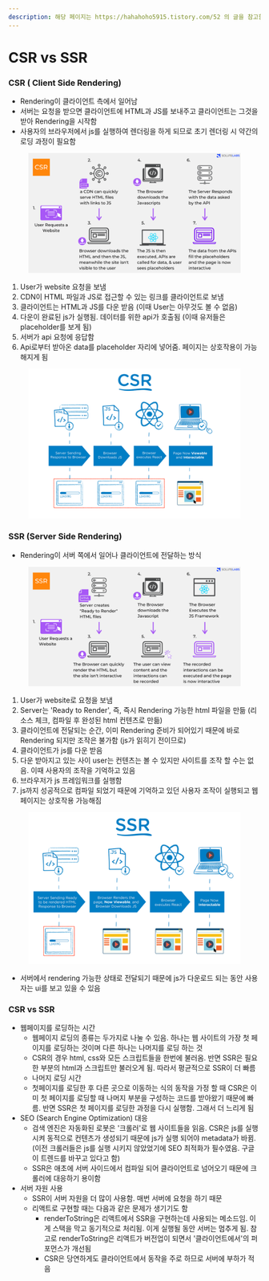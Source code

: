 ```yaml
---
description: 해당 페이지는 https://hahahoho5915.tistory.com/52 의 글을 참고함
---
```


# CSR vs SSR

### CSR ( Client Side Rendering)

* Rendering이 클라이언트 측에서 일어남
* 서버는 요청을 받으면 클라이언트에 HTML과 JS를 보내주고 클라이언트는 그것을 받아 Rendering을 시작함
* 사용자의 브라우저에서 js를 실행하여 렌더링을 하게 되므로 초기 렌더링 시 약간의 로딩 과정이 필요함

<figure><img src=".gitbook/assets/csr1.png" alt=""><figcaption></figcaption></figure>

1. User가 website 요청을 보냄
2. CDN이 HTML 파일과 JS로 접근할 수 있는 링크를 클라이언트로 보냄
3. 클라이언트는 HTML과 JS를 다운 받음 (이때 User는 아무것도 볼 수 없음)
4. 다운이 완료된 js가 실행됨. 데이터를 위한 api가 호출됨 (이때 유저들은 placeholder를 보게 됨)
5. 서버가 api 요청에 응답함
6. Api로부터 받아온 data를 placeholder 자리에 넣어줌. 페이지는 상호작용이 가능해지게 됨

<figure><img src=".gitbook/assets/csr2.png" alt=""><figcaption></figcaption></figure>

### SSR (Server Side Rendering)

* Rendering이 서버 쪽에서 일어나 클라이언트에 전달하는 방식

<figure><img src=".gitbook/assets/ssr1.png" alt=""><figcaption></figcaption></figure>

1. User가 website로 요청을 보냄
2. Server는 'Ready to Render', 즉, 즉시 Rendering 가능한 html 파일을 만듦 (리소스 체크, 컴파일 후 완성된 html 컨텐츠로 만듦)
3. 클라이언트에 전달되는 순간, 이미 Rendering 준비가 되어있기 때문에 바로 Rendering 되지만 조작은 불가함 (js가 읽히기 전이므로)
4. 클라이언트가 js를 다운 받음
5. 다운 받아지고 있는 사이 user는 컨텐츠는 볼 수 있지만 사이트를 조작 할 수는 없음. 이때 사용자의 조작을 기억하고 있음
6. 브라우저가 js 프레임워크를 실행함
7. js까지 성공적으로 컴파일 되었기 때문에 기억하고 있던 사용자 조작이 실행되고 웹페이지는 상호작용 가능해짐

<figure><img src=".gitbook/assets/ssr2.png" alt=""><figcaption></figcaption></figure>

* 서버에서 rendering 가능한 상태로 전달되기 때문에 js가 다운로드 되는 동안 사용자는 ui를 보고 있을 수 있음

### CSR vs SSR

* 웹페이지를 로딩하는 시간
  * 웹페이지 로딩의 종류는 두가지로 나눌 수 있음. 하나는 웹 사이트의 가장 첫 페이지를 로딩하는 것이며 다른 하나는 나머지를 로딩 하는 것
  * CSR의 경우 html, css와 모든 스크립트들을 한번에 불러옴. 반면 SSR은 필요한 부분의 html과 스크립트만 불러오게 됨. 따라서 평균적으로 SSR이 더 빠름
  * 나머지 로딩 시간
  * 첫페이지를 로딩한 후 다른 곳으로 이동하는 식의 동작을 가정 할 때 CSR은 이미 첫 페이지를 로딩할 때 나머지 부분을 구성하는 코드를 받아왔기 때문에 빠름. 반면 SSR은 첫 페이지를 로딩한 과정을 다시 실행함. 그래서 더 느리게 됨
* SEO (Search Engine Optimization) 대응
  * 검색 엔진은 자동화된 로봇은 '크롤러'로 웹 사이트들을 읽음. CSR은 js를 실행시켜 동적으로 컨텐츠가 생성되기 때문에 js가 실행 되어야 metadata가 바뀜. (이전 크롤러들은 js를 실행 시키지 않았었기에 SEO 최적화가 필수였음. 구글이 트렌드를 바꾸고 있다고 함)
  * SSR은 애초에 서버 사이드에서 컴파일 되어 클라이언트로 넘어오기 때문에 크롤러에 대응하기 용이함
* 서버 자원 사용
  * SSR이 서버 자원을 더 많이 사용함. 매번 서버에 요청을 하기 때문
  * 리액트로 구현할 때는 다음과 같은 문제가 생기기도 함
    * renderToString은 리액트에서 SSR을 구현하는데 사용되는 메소드임. 이게 스택을 막고 동기적으로 처리됨. 이게 실행될 동안 서버는 멈추게 됨. 참고로 renderToString은 리액트가 버전업이 되면서 '클라이언트에서'의 퍼포먼스가 개선됨
    * CSR은 당연하게도 클라이언트에서 동작을 주로 하므로 서버에 부하가 적음

